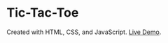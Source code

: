 # Tic-Tac-Toe
Created with HTML, CSS, and JavaScript.
[Live Demo](https://drewross137.github.io/Tic-Tac-Toe/).